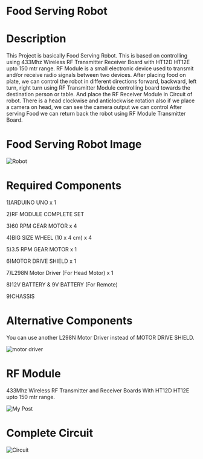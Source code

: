 # Food Serving Robot
# Description 
This Project is basically Food Serving Robot. This is based on controlling using 433Mhz Wireless RF Transmitter Receiver Board with HT12D HT12E upto 150 mtr range. RF Module is  a small electronic device used to transmit and/or receive radio signals between two devices. After placing food on plate, we can control the robot in different directions        forward, backward, left turn, right turn using RF Transmitter Module controlling board towards the destination person or table. And place the RF Receiver Module in Circuit of robot. There is a head clockwise and anticlockwise rotation also if we place a camera on head, we can see the camera output we can control After serving Food we can return back the robot using RF Module Transmitter Board.

# Food Serving Robot Image
 ![Robot](https://user-images.githubusercontent.com/65151565/104308610-f68c2600-54f6-11eb-9ade-88785f096916.png)  

# Required Components

1)ARDUINO UNO x 1

2)RF MODULE COMPLETE SET

3)60 RPM GEAR MOTOR x 4

4)BIG SIZE WHEEL (10 x 4 cm) x 4

5)3.5 RPM GEAR MOTOR x 1 

6)MOTOR DRIVE SHIELD x 1

7)L298N Motor Driver (For Head Motor) x 1

8)12V BATTERY & 9V BATTERY (For Remote)

9)CHASSIS

# Alternative Components

You can use another L298N Motor Driver instead of MOTOR DRIVE SHIELD.

![motor driver](https://user-images.githubusercontent.com/65151565/104311442-3e14b100-54fb-11eb-8a27-9bf6fab70530.jpg)

# RF Module

433Mhz Wireless RF Transmitter and Receiver Boards With HT12D HT12E upto 150 mtr range.

![My Post](https://user-images.githubusercontent.com/65151565/104310775-48827b00-54fa-11eb-9569-1bfdce388cc9.png)

# Complete Circuit

![Circuit](https://user-images.githubusercontent.com/65151565/104311686-9186ff00-54fb-11eb-97ac-80c24c0ee55a.jpg)




